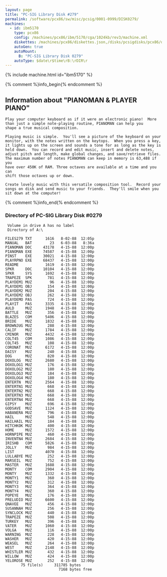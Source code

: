 ```yaml
---
layout: page
title: "PC-SIG Library Disk #279"
permalink: /software/pcx86/sw/misc/pcsig/0001-0999/DISK0279/
machines:
  - id: ibm5170
    type: pcx86
    config: /machines/pcx86/ibm/5170/cga/1024kb/rev3/machine.xml
    diskettes: /machines/pcx86/diskettes.json,/disks/pcsigdisks/pcx86/diskettes.json
    autoGen: true
    autoMount:
      B: "PC-SIG Library Disk 0279"
    autoType: $date\r$time\rB:\rDIR\r
---
```


{% include machine.html id="ibm5170" %}

{% comment %}info_begin{% endcomment %}

## Information about "PIANOMAN & PLAYER PIANO"

    Play your computer keyboard as if it were an electronic piano!  More
    than just a simple note-playing routine, PIANOMAN can help you
    shape a true musical composition.
    
    Playing music is simple.  You'll see a picture of the keyboard on your
    monitor, with the notes written on the keytops.  When you press a key,
    it lights up on the screen and sounds a tone for as long as the key is
    held down.  You can record and edit music, insert and delete notes,
    adjust pitch and length, make global changes, and save/retrieve files.
    The maximum number of notes PIANOMAN can keep in memory is 63,488 if you
    have over 450K of RAM. Three octaves are available at a time and you can
    shift those octaves up or down.
    
    Create lovely music with this versatile composition tool.  Record your
    songs on disk and send music to your friends.  They'll smile when you
    sit down at the computer!
{% comment %}info_end{% endcomment %}


### Directory of PC-SIG Library Disk #0279

     Volume in drive A has no label
     Directory of A:\

    FILES279 TXT      1616   8-02-88  12:05p
    MANUAL   BAT        23   6-03-88   8:36a
    PIANOMAN DOC     43178   4-15-88  12:00p
    PIANOMAN EXE     74587   4-15-88  12:00p
    PINST    EXE     30021   4-15-88  12:00p
    PLAYRPNO EXE     68437   4-15-88  12:00p
    README            1619   4-15-88  12:00p
    SPKR     DOC     10104   4-15-88  12:00p
    SPKR     SYS      1692   4-15-88  12:00p
    TRAPEZE  SPK       781   4-15-88  12:00p
    PLAYDEM1 MUZ        96   4-15-88  12:00p
    PLAYDEM1 OBJ       154   4-15-88  12:00p
    PLAYDEM2 MUZ       204   4-15-88  12:00p
    PLAYDEM2 OBJ       262   4-15-88  12:00p
    PLAYDEMO PAS       724   4-15-88  12:00p
    PLAYIT   PAS      3335   4-15-88  12:00p
    AULD     MUZ      1948   4-15-88  12:00p
    BATTLE   MUZ       356   4-15-88  12:00p
    BLAZES   COM      5406   4-15-88  12:00p
    BRIDE    MUZ      1832   4-15-88  12:00p
    BROWNJUG MUZ       288   4-15-88  12:00p
    CALIF    MUZ      1784   4-15-88  12:00p
    CMINOR   MUZ      4432   4-15-88  12:00p
    COLT45   COM      1086   4-15-88  12:00p
    COLT45   MUZ       108   4-15-88  12:00p
    CORONAT  MUZ      6172   4-15-88  12:00p
    DAISY    MUZ       240   4-15-88  12:00p
    DOG      MUZ       820   4-15-88  12:00p
    DOXOLOG  MUZ      2680   4-15-88  12:00p
    DOXOLOG1 MUZ       176   4-15-88  12:00p
    DOXOLOG2 MUZ       180   4-15-88  12:00p
    DOXOLOG3 MUZ       184   4-15-88  12:00p
    DOXOLOG4 MUZ       180   4-15-88  12:00p
    ENTERTN  MUZ      2564   4-15-88  12:00p
    ENTERTN1 MUZ       668   4-15-88  12:00p
    ENTERTN2 MUZ       668   4-15-88  12:00p
    ENTERTN3 MUZ       668   4-15-88  12:00p
    ENTERTN4 MUZ       668   4-15-88  12:00p
    GIPSY    MUZ       696   4-15-88  12:00p
    GODSAVE  MUZ      1124   4-15-88  12:00p
    HABANERA MUZ       796   4-15-88  12:00p
    HAIL     MUZ       548   4-15-88  12:00p
    HAILHAIL MUZ       184   4-15-88  12:00p
    HITCHKOK MUZ       400   4-15-88  12:00p
    HOME     MUZ      1572   4-15-88  12:00p
    HORNPIPE MUZ       460   4-15-88  12:00p
    INVENTN4 MUZ      2684   4-15-88  12:00p
    IRISHB   COM      5826   4-15-88  12:00p
    JOLLY    MUZ       984   4-15-88  12:00p
    LIST              4070   4-15-88  12:00p
    LULLABYE MUZ       252   4-15-88  12:00p
    MARSEIL  MUZ       752   4-15-88  12:00p
    MASTER   MUZ      1688   4-15-88  12:00p
    MONTY    COM      2904   4-15-88  12:00p
    MONTY    MUZ      1332   4-15-88  12:00p
    MONTY1   MUZ       360   4-15-88  12:00p
    MONTY2   MUZ       312   4-15-88  12:00p
    MONTY3   MUZ       364   4-15-88  12:00p
    MONTY4   MUZ       360   4-15-88  12:00p
    POPEYE   MUZ       176   4-15-88  12:00p
    PRELUDIO MUZ      6600   4-15-88  12:00p
    QNAVEE   MUZ       456   4-15-88  12:00p
    SUSANNAH MUZ       256   4-15-88  12:00p
    SYNCLOCK MUZ       440   4-15-88  12:00p
    TRAPEZE  MUZ       508   4-15-88  12:00p
    TURKEY   MUZ       396   4-15-88  12:00p
    VATER    MUZ      1060   4-15-88  12:00p
    VOLGA    MUZ       116   4-15-88  12:00p
    WARNING  MUZ       228   4-15-88  12:00p
    WASHER   MUZ       420   4-15-88  12:00p
    WEASEL   MUZ       264   4-15-88  12:00p
    WEST     MUZ      2148   4-15-88  12:00p
    WHISTLER MUZ       432   4-15-88  12:00p
    WILLOW   MUZ       424   4-15-88  12:00p
    YELOROSE MUZ       252   4-15-88  12:00p
           75 file(s)     311785 bytes
                            7168 bytes free
